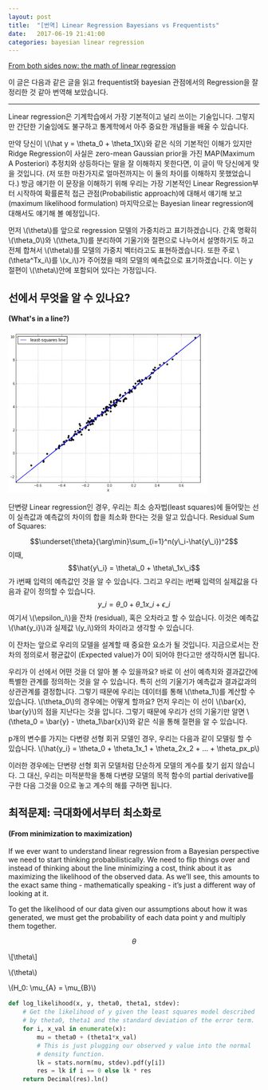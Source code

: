 ```yaml
---
layout: post
title:  "[번역] Linear Regression Bayesians vs Frequentists"
date:   2017-06-19 21:41:00
categories: bayesian linear regression
---
```


[From both sides now: the math of linear
regression](http://katbailey.github.io/post/from-both-sides-now-the-math-of-linear-regression/)

이 글은 다음과 같은 글을 읽고 frequentist와 bayesian 관점에서의 Regression을 잘 정리한 것 같아
번역해 보았습니다.

---

Linear regression은 기계학습에서 가장 기본적이고 널리 쓰이는 기술입니다. 그렇지만 간단한 기술임에도
불구하고 통계학에서 아주 중요한 개념들을 배울 수 있습니다.

만약 당신이 \\(\hat y = \theta\_0 + \theta\_1X\\)와 같은 식의 기본적인 이해가 있지만 Ridge
Regression이 사실은 zero-mean Gaussian prior을 가진 MAP(Maximum A Posteriori) 추정치와 상등하다는
말을 잘 이해하지 못한다면, 이 글이 딱 당신에게 맞을 것입니다. (저 또한 마찬가지로 얼마전까지는 이
둘의 차이를 이해하지 못했었습니다.) 방금 얘기한 이 문장을 이해하기 위해 우리는 가장 기본적인 Linear
Regression부터 시작하여 확률론적 접근 관점(Probabilistic approach)에 대해서 얘기해 보고(maximum
likelihood formulation) 마지막으로는 Bayesian linear regression에 대해서도 얘기해 볼 예정입니다.

먼저 \\(\theta\\)를 앞으로 regression 모델의 가중치라고 표기하겠습니다. 간혹 명확히
\\(\theta\_0\\)와 \\(\theta\_1\\)를 분리하여 기울기와 절편으로 나누어서 설명하기도 하고 전체 합쳐서
\\(\theta\\)를 모델의 가중치 벡터라고도 표현하겠습니다. 또한 주로 \\(\theta^Tx\_i\\)를 \\(x\_i\\)가
주어졌을 때의 모델의 예측값으로 표기하겠습니다. 이는 y 절편이 \\(\theta\\)안에 포함되어 있다는
가정입니다.

## 선에서 무엇을 알 수 있나요?
#### (What's in a line?)
![](/assets/images/least_squares_sm.jpg)

단변량 Linear regression인 경우, 우리는 최소 승자법(least squares)에 들어맞는 선이 실측값과 예측값의
차이의 합을 최소화 한다는 것을 알고 있습니다. 
Residual Sum of Squares: 

$$\underset{\theta}{\arg\min}\sum_{i=1}^n(y\_i-\hat{y\_i})^2$$
이때, 
$$\hat{y\_i} = \theta\_0 + \theta\_1x\_i$$
가 i번째 입력의 예측값인 것을 알 수 있습니다. 그리고 우리는 i번째 입력의 실제값을 다음과 같이 정의할
수 있습니다.
$$y\_i = \theta\_0 + \theta\_1x\_i + \epsilon\_i$$
여기서 \\(\epsilon\_i\\)을 잔차 (residual), 혹은 오차라고 할 수 있습니다. 이것은 예측값
\\(\hat{y\_i}\\)과 실제값 \\(y\_i\\)와의 차이라고 생각할 수 있습니다.

이 잔차는 앞으로 우리의 모델을 설계할 때 중요한 요소가 될 것입니다. 지금으로서는 잔차의 정의로서
평균값이 (Expected value)가 0이 되어야 한다고만 생각하시면 됩니다.

우리가 이 선에서 어떤 것을 더 알아 볼 수 있을까요? 바로 이 선이 예측치와 결과값간에 특별한 관계를
정의하는 것을 알 수 있습니다. 특히 선의 기울기가 예측값과 결과값과의 상관관계를 결정합니다. 그렇기
때문에 우리는 데이터를 통해 \\(\theta\_1\\)를 계산할 수 있습니다. \\(\theta\_0\\)의 경우에는 어떻게
할까요? 먼저 우리는 이 선이 \\(\bar{x}, \bar{y}\\)의 점을 지난다는 것을 압니다. 그렇기 때문에 우리가
선의 기울기만 알면 \\(\theta\_0 = \bar{y} - \theta\_1\bar{x}\\)와 같은 식을 통해 절편을 알 수
있습니다.

p개의 변수를 가지는 다변량 선형 회귀 모델인 경우, 우리는 다음과 같이 모델링 할 수 있습니다.
\\(\hat{y\_i} = \theta\_0 + \theta\_1x\_1 + \theta\_2x\_2 + … + \theta\_px\_p\\)

이러한 경우에는 단변량 선형 회귀 모델처럼 단순하게 모델의 계수를 찾기 쉽지 않습니다. 그 대신, 우리는
미적분학을 통해 다변량 모델의 목적 함수의 partial derivative를 구한 다음 그것을 0으로 놓고 계수의
해를 구하면 됩니다.

## 최적문제: 극대화에서부터 최소화로
#### (From minimization to maximization)

If we ever want to understand linear regression from a Bayesian perspective we need to start
thinking probabilistically. We need to flip things over and instead of thinking about the line
minimizing a cost, think about it as maximizing the likelihood of the observed data. As we’ll see,
this amounts to the exact same thing - mathematically speaking - it’s just a different way of
looking at it.

To get the likelihood of our data given our assumptions about how it was generated, we must get the
probability of each data point y and multiply them together.



$$\theta$$

\\[\theta\\]

\\(\theta\\)

\\(H\_0: \mu\_{A} = \mu\_{B}\\)


```python
def log_likelihood(x, y, theta0, theta1, stdev):
    # Get the likelihood of y given the least squares model described
    # by theta0, theta1 and the standard deviation of the error term.
    for i, x_val in enumerate(x):
        mu = theta0 + (theta1*x_val)
        # This is just plugging our observed y value into the normal
        # density function.
        lk = stats.norm(mu, stdev).pdf(y[i])
        res = lk if i == 0 else lk * res
    return Decimal(res).ln()
```
